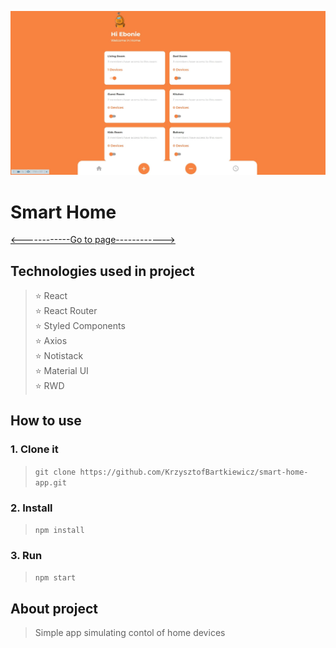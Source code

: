 ![cover](github/cover.jpg)

# Smart Home
[<------------Go to page------------>](https://smart-home-portfolio.netlify.app/)

## Technologies used in project

> ⭐ React  
> ⭐ React Router  
> ⭐ Styled Components  
> ⭐ Axios  
> ⭐ Notistack  
> ⭐ Material UI  
> ⭐ RWD

## How to use

### 1. Clone it
> `git clone https://github.com/KrzysztofBartkiewicz/smart-home-app.git`
### 2. Install
> `npm install`
### 3. Run
> `npm start`

## About project
> Simple app simulating contol of home devices
